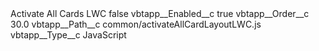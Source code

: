 <?xml version="1.0" encoding="UTF-8"?>
<CustomMetadata xmlns="http://soap.sforce.com/2006/04/metadata" xmlns:xsi="http://www.w3.org/2001/XMLSchema-instance" xmlns:xsd="http://www.w3.org/2001/XMLSchema">
    <label>Activate All Cards LWC</label>
    <protected>false</protected>
    <values>
        <field>vbtapp__Enabled__c</field>
        <value xsi:type="xsd:boolean">true</value>
    </values>
    <values>
        <field>vbtapp__Order__c</field>
        <value xsi:type="xsd:double">30.0</value>
    </values>
    <values>
        <field>vbtapp__Path__c</field>
        <value xsi:type="xsd:string">common/activateAllCardLayoutLWC.js</value>
    </values>
    <values>
        <field>vbtapp__Type__c</field>
        <value xsi:type="xsd:string">JavaScript</value>
    </values>
</CustomMetadata>
